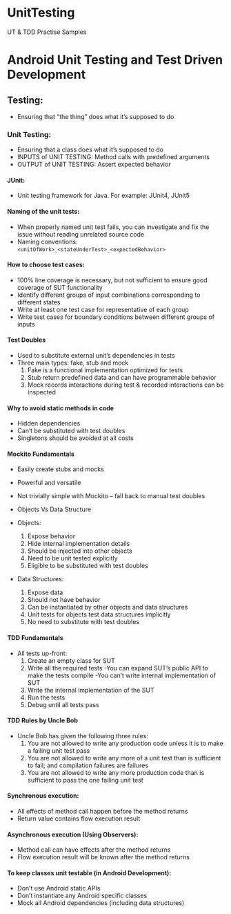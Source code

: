 # UnitTesting
UT &amp; TDD Practise Samples

# Android Unit Testing and Test Driven Development

##  Testing:
-   Ensuring that “the thing” does what it’s supposed to do

### Unit Testing:
-   Ensuring that a class does what it’s supposed to do
-   INPUTS of UNIT TESTING: Method calls with predefined arguments
-   OUTPUT of UNIT TESTING: Assert expected behavior

#### JUnit:
-    Unit testing framework for Java. For example: JUnit4, JUnit5

#### Naming of the unit tests:
-    When properly named unit test fails, you can investigate and fix the issue without reading unrelated source code
-    Naming conventions: `<unitOfWork>_<stateUnderTest>_<expectedBehavior>`

#### How to choose test cases:
-    100% line coverage is necessary, but not sufficient to ensure good coverage of SUT functionality
-    Identify different groups of input combinations corresponding to different states
-    Write at least one test case for representative of each group
-    Write test cases for boundary conditions between different groups of inputs

#### Test Doubles
-    Used to substitute external unit’s dependencies in tests
-    Three main types: fake, stub and mock
     1. Fake is a functional implementation optimized for tests
     2. Stub return predefined data and can have programmable behavior
     3. Mock records interactions during test & recorded interactions can be inspected

#### Why to avoid static methods in code
-    Hidden dependencies
-    Can’t be substituted with test doubles
-    Singletons should be avoided at all costs

#### Mockito Fundamentals
-    Easily create stubs and mocks
-    Powerful and versatile
-    Not trivially simple with Mockito – fall back to manual test doubles

-    Objects Vs Data Structure
-    Objects:
     1. Expose behavior
     2. Hide internal implementation details
     3. Should be injected into other objects
     4. Need to be unit tested explicitly
     5. Eligible to be substituted with test doubles

-    Data Structures:
     1. Expose data
     2. Should not have behavior
     3. Can be instantiated by other objects and data structures
     4. Unit tests for objects test data structures implicitly
     5. No need to substitute with test doubles

#### TDD Fundamentals
-    All tests up-front:
     1. Create an empty class for SUT
     2. Write all the required tests
        -You can expand SUT’s public API to make the tests compile
        -You can’t write internal implementation of SUT
     3.  Write the internal implementation of the SUT
     4. Run the tests
     5. Debug until all tests pass

#### TDD Rules by Uncle Bob
-    Uncle Bob has given the following three rules:
     1. You are not allowed to write any production code unless it is to make a failing unit test pass
     2. You are not allowed to write any more of a unit test than is sufficient to fail; and compilation failures are failures
     3. You are not allowed to write any more production code than is sufficient to pass the one failing unit test

#### Synchronous execution:
-    All effects of method call happen before the method returns
-    Return value contains flow execution result

#### Asynchronous execution (Using Observers):
-    Method call can have effects after the method returns
-    Flow execution result will be known after the method returns

#### To keep classes unit testable (in Android Development):
-    Don’t use Android static APIs
-    Don’t instantiate any Android specific classes
-    Mock all Android dependencies (including data structures)
